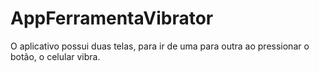 # AppFerramentaVibrator
O aplicativo possui duas telas, para ir de uma para outra ao pressionar o botão, o celular vibra. 
